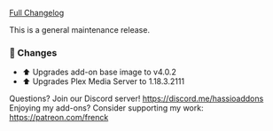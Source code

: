 [Full Changelog][changelog]

This is a general maintenance release.

### :hammer: Changes

- :arrow_up: Upgrades add-on base image to v4.0.2
- :arrow_up: Upgrades Plex Media Server to 1.18.3.2111

[changelog]: https://github.com/hassio-addons/addon-plex/compare/v2.2.1...v2.2.2

Questions? Join our Discord server! https://discord.me/hassioaddons
Enjoying my add-ons? Consider supporting my work: https://patreon.com/frenck